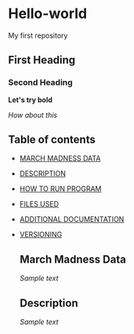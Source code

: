 # Hello-world
My first repository
## First Heading
### Second Heading
**Let's try bold**

*How about this*

## Table of contents

- [MARCH MADNESS DATA](#March-Madness-Data)
- [DESCRIPTION](#Description)
- [HOW TO RUN PROGRAM](#How-to-run-program)
- [FILES USED](#files-used)
- [ADDITIONAL DOCUMENTATION](#additional-documentation)
- [VERSIONING](#versioning)

  ## March Madness Data

  *Sample text*

  ## Description

  *Sample text*
